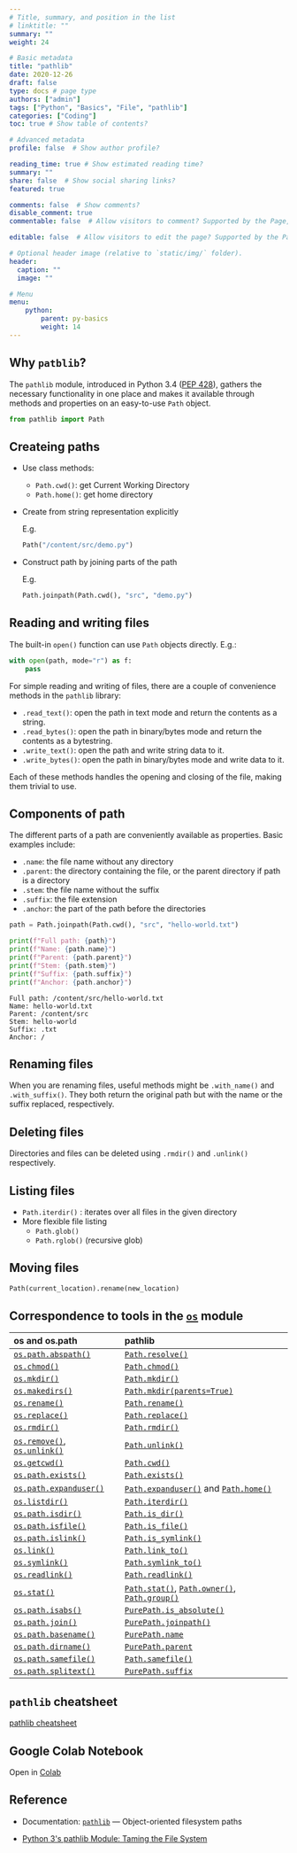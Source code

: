 ```yaml
---
# Title, summary, and position in the list
# linktitle: ""
summary: ""
weight: 24

# Basic metadata
title: "pathlib"
date: 2020-12-26
draft: false
type: docs # page type
authors: ["admin"]
tags: ["Python", "Basics", "File", "pathlib"]
categories: ["Coding"]
toc: true # Show table of contents?

# Advanced metadata
profile: false  # Show author profile?

reading_time: true # Show estimated reading time?
summary: ""
share: false  # Show social sharing links?
featured: true

comments: false  # Show comments?
disable_comment: true
commentable: false  # Allow visitors to comment? Supported by the Page, Post, and Docs content types.

editable: false  # Allow visitors to edit the page? Supported by the Page, Post, and Docs content types.

# Optional header image (relative to `static/img/` folder).
header:
  caption: ""
  image: ""

# Menu
menu: 
    python:
        parent: py-basics
        weight: 14
---
```


## Why `patblib`?

The `pathlib` module, introduced in Python 3.4 ([PEP 428](https://www.python.org/dev/peps/pep-0428/)), gathers the necessary functionality in one place and makes it available through methods and properties on an easy-to-use `Path` object.

```python
from pathlib import Path
```



## Createing paths

- Use class methods:

  - `Path.cwd()`: get Current Working Directory
  - `Path.home()`: get home directory

- Create from string representation explicitly

  E.g.

  ```python
  Path("/content/src/demo.py")
  ```

- Construct path by joining parts of the path

  E.g.

  ```python
  Path.joinpath(Path.cwd(), "src", "demo.py")
  ```

## Reading and writing files

The built-in `open()` function can use `Path` objects directly. E.g.:

```python
with open(path, mode="r") as f:
	pass
```

For simple reading and writing of files, there are a couple of convenience methods in the `pathlib` library:

- `.read_text()`: open the path in text mode and return the contents as a string.
- `.read_bytes()`: open the path in binary/bytes mode and return the contents as a bytestring.
- `.write_text()`: open the path and write string data to it.
- `.write_bytes()`: open the path in binary/bytes mode and write data to it.

Each of these methods handles the opening and closing of the file, making them trivial to use.

## Components of path

The different parts of a path are conveniently available as properties. Basic examples include:

- `.name`: the file name without any directory
- `.parent`: the directory containing the file, or the parent directory if path is a directory
- `.stem`: the file name without the suffix
- `.suffix`: the file extension
- `.anchor`: the part of the path before the directories

```python
path = Path.joinpath(Path.cwd(), "src", "hello-world.txt")

print(f"Full path: {path}")
print(f"Name: {path.name}")
print(f"Parent: {path.parent}")
print(f"Stem: {path.stem}")
print(f"Suffix: {path.suffix}")
print(f"Anchor: {path.anchor}")
```

```
Full path: /content/src/hello-world.txt
Name: hello-world.txt
Parent: /content/src
Stem: hello-world
Suffix: .txt
Anchor: /
```

## Renaming files

When you are renaming files, useful methods might be `.with_name()` and `.with_suffix()`. They both return the original path but with the name or the suffix replaced, respectively.

## Deleting files

Directories and files can be deleted using `.rmdir()` and `.unlink()` respectively.

## Listing files

- `Path.iterdir()` : iterates over all files in the given directory
- More flexible file listing
  - `Path.glob()`
  - `Path.rglob()` (recursive glob)

## Moving files

```python
Path(current_location).rename(new_location)
```

## Correspondence to tools in the [`os`](https://docs.python.org/3/library/os.html#module-os) module

| os and os.path                                               | pathlib                                                      |
| :----------------------------------------------------------- | :----------------------------------------------------------- |
| [`os.path.abspath()`](https://docs.python.org/3/library/os.path.html#os.path.abspath) | [`Path.resolve()`](https://docs.python.org/3/library/pathlib.html#pathlib.Path.resolve) |
| [`os.chmod()`](https://docs.python.org/3/library/os.html#os.chmod) | [`Path.chmod()`](https://docs.python.org/3/library/pathlib.html#pathlib.Path.chmod) |
| [`os.mkdir()`](https://docs.python.org/3/library/os.html#os.mkdir) | [`Path.mkdir()`](https://docs.python.org/3/library/pathlib.html#pathlib.Path.mkdir) |
| [`os.makedirs()`](https://docs.python.org/3/library/os.html#os.makedirs) | [`Path.mkdir(parents=True)`](https://docs.python.org/3/library/pathlib.html#pathlib.Path.mkdir) |
| [`os.rename()`](https://docs.python.org/3/library/os.html#os.rename) | [`Path.rename()`](https://docs.python.org/3/library/pathlib.html#pathlib.Path.rename) |
| [`os.replace()`](https://docs.python.org/3/library/os.html#os.replace) | [`Path.replace()`](https://docs.python.org/3/library/pathlib.html#pathlib.Path.replace) |
| [`os.rmdir()`](https://docs.python.org/3/library/os.html#os.rmdir) | [`Path.rmdir()`](https://docs.python.org/3/library/pathlib.html#pathlib.Path.rmdir) |
| [`os.remove()`](https://docs.python.org/3/library/os.html#os.remove), [`os.unlink()`](https://docs.python.org/3/library/os.html#os.unlink) | [`Path.unlink()`](https://docs.python.org/3/library/pathlib.html#pathlib.Path.unlink) |
| [`os.getcwd()`](https://docs.python.org/3/library/os.html#os.getcwd) | [`Path.cwd()`](https://docs.python.org/3/library/pathlib.html#pathlib.Path.cwd) |
| [`os.path.exists()`](https://docs.python.org/3/library/os.path.html#os.path.exists) | [`Path.exists()`](https://docs.python.org/3/library/pathlib.html#pathlib.Path.exists) |
| [`os.path.expanduser()`](https://docs.python.org/3/library/os.path.html#os.path.expanduser) | [`Path.expanduser()`](https://docs.python.org/3/library/pathlib.html#pathlib.Path.expanduser) and [`Path.home()`](https://docs.python.org/3/library/pathlib.html#pathlib.Path.home) |
| [`os.listdir()`](https://docs.python.org/3/library/os.html#os.listdir) | [`Path.iterdir()`](https://docs.python.org/3/library/pathlib.html#pathlib.Path.iterdir) |
| [`os.path.isdir()`](https://docs.python.org/3/library/os.path.html#os.path.isdir) | [`Path.is_dir()`](https://docs.python.org/3/library/pathlib.html#pathlib.Path.is_dir) |
| [`os.path.isfile()`](https://docs.python.org/3/library/os.path.html#os.path.isfile) | [`Path.is_file()`](https://docs.python.org/3/library/pathlib.html#pathlib.Path.is_file) |
| [`os.path.islink()`](https://docs.python.org/3/library/os.path.html#os.path.islink) | [`Path.is_symlink()`](https://docs.python.org/3/library/pathlib.html#pathlib.Path.is_symlink) |
| [`os.link()`](https://docs.python.org/3/library/os.html#os.link) | [`Path.link_to()`](https://docs.python.org/3/library/pathlib.html#pathlib.Path.link_to) |
| [`os.symlink()`](https://docs.python.org/3/library/os.html#os.symlink) | [`Path.symlink_to()`](https://docs.python.org/3/library/pathlib.html#pathlib.Path.symlink_to) |
| [`os.readlink()`](https://docs.python.org/3/library/os.html#os.readlink) | [`Path.readlink()`](https://docs.python.org/3/library/pathlib.html#pathlib.Path.readlink) |
| [`os.stat()`](https://docs.python.org/3/library/os.html#os.stat) | [`Path.stat()`](https://docs.python.org/3/library/pathlib.html#pathlib.Path.stat), [`Path.owner()`](https://docs.python.org/3/library/pathlib.html#pathlib.Path.owner), [`Path.group()`](https://docs.python.org/3/library/pathlib.html#pathlib.Path.group) |
| [`os.path.isabs()`](https://docs.python.org/3/library/os.path.html#os.path.isabs) | [`PurePath.is_absolute()`](https://docs.python.org/3/library/pathlib.html#pathlib.PurePath.is_absolute) |
| [`os.path.join()`](https://docs.python.org/3/library/os.path.html#os.path.join) | [`PurePath.joinpath()`](https://docs.python.org/3/library/pathlib.html#pathlib.PurePath.joinpath) |
| [`os.path.basename()`](https://docs.python.org/3/library/os.path.html#os.path.basename) | [`PurePath.name`](https://docs.python.org/3/library/pathlib.html#pathlib.PurePath.name) |
| [`os.path.dirname()`](https://docs.python.org/3/library/os.path.html#os.path.dirname) | [`PurePath.parent`](https://docs.python.org/3/library/pathlib.html#pathlib.PurePath.parent) |
| [`os.path.samefile()`](https://docs.python.org/3/library/os.path.html#os.path.samefile) | [`Path.samefile()`](https://docs.python.org/3/library/pathlib.html#pathlib.Path.samefile) |
| [`os.path.splitext()`](https://docs.python.org/3/library/os.path.html#os.path.splitext) | [`PurePath.suffix`](https://docs.python.org/3/library/pathlib.html#pathlib.PurePath.suffix) |

## `pathlib` cheatsheet

[pathlib cheatsheet](https://github.com/chris1610/pbpython/blob/master/extras/Pathlib-Cheatsheet.pdf)

## Google Colab Notebook

Open in [Colab](https://colab.research.google.com/drive/1jKTOzkIFs1ZSyp3xUXugR1C1-5Lv9mPZ#scrollTo=U-MJKEzD1TeG)

## Reference

- Documentation: [`pathlib`](https://docs.python.org/3/library/pathlib.html#module-pathlib) — Object-oriented filesystem paths

- [Python 3's pathlib Module: Taming the File System](https://realpython.com/python-pathlib/#the-problem-with-python-file-path-handling)